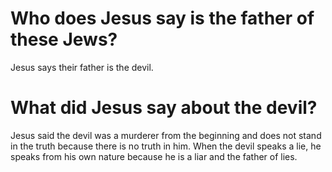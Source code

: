 # Who does Jesus say is the father of these Jews?

Jesus says their father is the devil.

# What did Jesus say about the devil?

Jesus said the devil was a murderer from the beginning and does not stand in the truth because there is no truth in him. When the devil speaks a lie, he speaks from his own nature because he is a liar and the father of lies.
